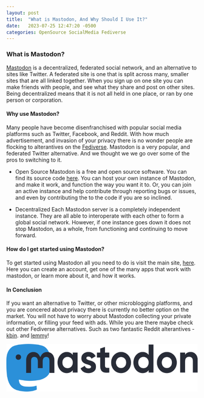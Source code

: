```yaml
---
layout: post
title:  "What is Mastodon, And Why Should I Use It?"
date:   2023-07-25 12:47:20 -0500
categories: OpenSource SocialMedia Fediverse
---
```

### What is Mastodon?
[Mastodon](https://joinmastodon.org/) is a decentralized, federated social network, and an alternative to sites like Twitter. A federated site is one that is split across many, smaller sites that are all linked together. When you sign up on one site you can make friends with people, and see what they share and post on other sites. Being decentralized means that it is not all held in one place, or ran by one person or corporation.

#### Why use Mastodon?
Many people have become disenfranchised with popular social media platforms such as Twitter, Facebook, and Reddit. With how much advertisement, and invasion of your privacy there is no wonder people are flocking to alterantives on the [Fediverse](https://www.fediverse.to/). Mastodon is a very popular, and federated Twitter alternative. And we thought we we go over some of the pros to switching to it.

- Open Source
Mastodon is a free and open source software. You can find its source code [here](https://github.com/mastodon/mastodon). You can host your own instance of Mastodon, and make it work, and function the way you want it to. Or, you can join an active instance and help contribute through reporting bugs or issues, and even by contributing the to the code if you are so inclined.

- Decentralized
Each Mastodon server is a completely independent instance. They are all able to interoperate with each other to form a global social network. However, if one instance goes down it does not stop Mastodon, as a whole, from functioning and continuing to move forward.

#### How do I get started using Mastodon?
To get started using Mastodon all you need to do is visit the main site, [here](https://joinmastodon.org). Here you can create an account, get one of the many apps that work with mastodon, or learn more about it, and how it works.

#### In Conclusion
If you want an alternative to Twitter, or other microblogging platforms, and you are concered about privacy there is currently no better option on the market. You will not have to worry about Mastodon collecting your private information, or filling your feed with ads. While you are there maybe check out other Fediverse alternatives. Such as two fantastic Reddit alterantives - [kbin](https://kbin.pub/). and [lemmy](https://join-lemmy.org/)!

[![Alt text](/assets/images/mastodon-logo.png)](https://joinmastodon.org)
